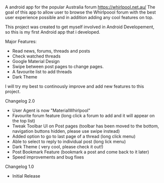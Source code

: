 A android app for the popular Australia forum https://whirlpool.net.au/
The goal of this app to allow user to browse the Whirlpoool forum with the best user experience possible and in addition adding any cool features on top.

This project was created to get myself involved in Android Developement, so this is my first Android app that i developed. 

Major Features:
- Read news, forums, threads and posts
- Check watched threads
- Google Material Design
- Swipe between post pages to change pages.
- A favourite list to add threads
- Dark Theme

I will try my best to continously improve and add new features to this project.

Changelog 2.0
- User Agent is now "MaterialWhirlpool"
- Favourite forum feature (long click a forum to add and it will appear on the top list)
- Tweak Toolbar UI on Post pages (toolbar has been moved to the bottom, navigation buttons hidden, please use swipe instead)
- Added option to go to last page of a thread (long click menu)
- Able to select to reply to individual post (long lick menu)
- Dark Theme ( very cool, please check it out!)
- Post Bookmark Feature (bookmark a post and come back to it later)
- Speed improvements and bug fixes

Changelog 1.0
- Initial Release

